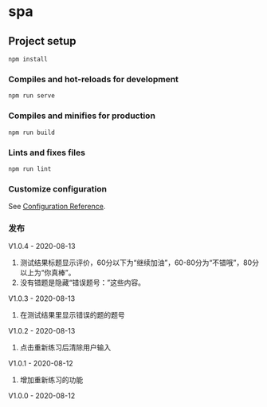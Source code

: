# spa

## Project setup
```
npm install
```

### Compiles and hot-reloads for development
```
npm run serve
```

### Compiles and minifies for production
```
npm run build
```

### Lints and fixes files
```
npm run lint
```

### Customize configuration
See [Configuration Reference](https://cli.vuejs.org/config/).

### 发布
V1.0.4 - 2020-08-13
1. 测试结果标题显示评价，60分以下为“继续加油”，60-80分为“不错哦”，80分以上为“你真棒”。
2. 没有错题是隐藏“错误题号：”这些内容。

V1.0.3 - 2020-08-13
1. 在测试结果里显示错误的题的题号

V1.0.2 - 2020-08-13
1. 点击重新练习后清除用户输入

V1.0.1 - 2020-08-12
1. 增加重新练习的功能

V1.0.0 - 2020-08-12
